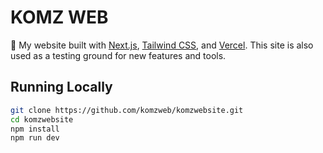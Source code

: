 # KOMZ WEB

🦉 My website built with [Next.js](https://nextjs.org/), [Tailwind CSS](https://tailwindcss.com/), and [Vercel](https://vercel.com/). This site is also used as a testing ground for new features and tools.

## Running Locally

```bash
git clone https://github.com/komzweb/komzwebsite.git
cd komzwebsite
npm install
npm run dev
```
